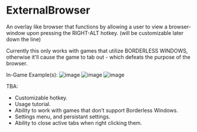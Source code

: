 # ExternalBrowser

An overlay like browser that functions by allowing a user to view a browser-window upon pressing the RIGHT-ALT hotkey. (will be customizable later down the line)

Currently this only works with games that utilize BORDERLESS WINDOWS, otherwise it'll cause the game to tab out - which defeats the purpose of the browser.

In-Game Example(s):
![image](https://i.imgur.com/kNSy50Q.png)
![image](https://i.imgur.com/F29yipk.png)
![image](https://i.imgur.com/GfngiaO.png)


TBA:
- Customizable hotkey.
- Usage tutorial.
- Ability to work with games that don't support Borderless Windows.
- Settings menu, and persistant settings.
- Ability to close active tabs when right clicking them.
